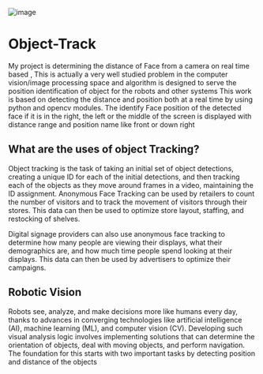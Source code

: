 ![image](https://ibb.co/74js7zG][img]https://i.ibb.co/6Brj6Z4/face-trck.png)

# Object-Track
My project is determining the distance of Face from a camera on real time based , This is actually a very well studied problem in the computer vision/image processing space and  algorithm is designed to serve the position identification of object for the robots and other systems 
This work is based on detecting the distance and position both at a real time by using python and opencv modules. 
The identify Face position of the detected face if it is in the right, the left or the middle of the screen is displayed with distance range and position name like front or down right 
## **What are the uses of object Tracking?**
Object tracking is the task of taking an initial set of object detections, creating a unique ID for each of the initial detections, and then tracking each of the objects as they move around frames in a video, maintaining the ID assignment.
Anonymous Face Tracking can be used by retailers to count the number of visitors and to track the movement of visitors through their stores. This data can then be used to optimize store layout, staffing, and restocking of shelves.

Digital signage providers can also use anonymous face tracking to determine how many people are viewing their displays, what their demographics are, and how much time people spend looking at their displays. This data can then be used by advertisers to optimize their campaigns.

## **Robotic Vision**
Robots see, analyze, and make decisions more like humans every day, thanks to advances in converging technologies like artificial intelligence (AI), machine learning (ML), and computer vision (CV). Developing such visual analysis logic involves implementing solutions that can determine the orientation of objects, deal with moving objects, and perform navigation. The foundation for this starts with two important tasks by detecting position and distance of the objects
